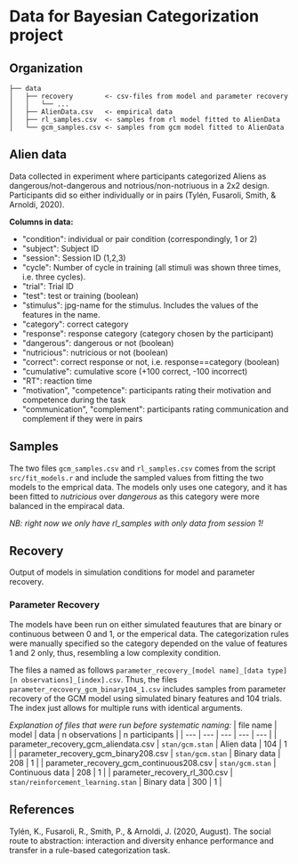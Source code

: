 # Data for Bayesian Categorization project

## Organization
````
├── data 
│   ├── recovery        <- csv-files from model and parameter recovery
│   │   └── ...
│   ├── AlienData.csv   <- empirical data
│   ├── rl_samples.csv  <- samples from rl model fitted to AlienData
│   └── gcm_samples.csv <- samples from gcm model fitted to AlienData
````

## Alien data
Data collected in experiment where participants categorized Aliens as dangerous/not-dangerous and notrious/non-notriuous in a 2x2 design. Participants did so either individually or in pairs (Tylén, Fusaroli, Smith, & Arnoldi, 2020). 

**Columns in data:**
- "condition": individual or pair condition (correspondingly, 1 or 2)
- "subject": Subject ID
- "session": Session ID (1,2,3)
- "cycle": Number of cycle in training (all stimuli was shown three times, i.e. three cycles).
- "trial": Trial ID
- "test": test or training (boolean)
- "stimulus": jpg-name for the stimulus. Includes the values of the features in the name.
- "category": correct category
- "response": response category (category chosen by the participant)
- "dangerous": dangerous or not (boolean)
- "nutricious": nutricious or not (boolean)
- "correct": correct response or not, i.e. response==category (boolean)
- "cumulative": cumulative score (+100 correct, -100 incorrect)
- "RT": reaction time
- "motivation", "competence": participants rating their motivation and competence during the task
- "communication", "complement": participants rating communication and complement if they were in pairs

## Samples
The two files ``gcm_samples.csv`` and ``rl_samples.csv`` comes from the script ``src/fit_models.r`` and include the sampled values from fitting the two models to the emprical data. The models only uses one category, and it has been fitted to *nutricious* over *dangerous* as this category were more balanced in the empiracal data.

*NB: right now we only have rl_samples with only data from session 1!*

## Recovery
Output of models in simulation conditions for model and parameter recovery. 

### Parameter Recovery
The models have been run on either simulated feautures that are binary or continuous between 0 and 1, or the emperical data. The categorization rules were manually specified so the category depended on the value of features 1 and 2 only, thus, resembling a low complexity condition.

The files a named as follows ``parameter_recovery_[model name]_[data type][n observations]_[index].csv``. Thus, the files ``parameter_recovery_gcm_binary104_1.csv`` includes samples from parameter recovery of the GCM model using simulated binary features and 104 trials. The index just allows for multiple runs with identical arguments.

*Explanation of files that were run before systematic naming:*
| file name | model | data | n observations | n participants |
| --- | --- | --- | --- | --- | 
| parameter_recovery_gcm_aliendata.csv | ``stan/gcm.stan`` | Alien data | 104 | 1 | 
| parameter_recovery_gcm_binary208.csv | ``stan/gcm.stan`` | Binary data | 208 | 1 | 
| parameter_recovery_gcm_continuous208.csv | ``stan/gcm.stan`` | Continuous data | 208 | 1 | 
| parameter_recovery_rl_300.csv | ``stan/reinforcement_learning.stan`` | Binary data | 300 | 1 | 


## References
Tylén, K., Fusaroli, R., Smith, P., & Arnoldi, J. (2020, August). The social route to abstraction: interaction and diversity enhance performance and transfer in a rule-based categorization task.